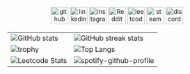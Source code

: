<div align="center">

[<img src='https://cdn.simpleicons.org/github/black/white' alt='github' height='40'>](https://github.com/ChuufMaster)  [<img src='https://cdn.simpleicons.org/linkedin/black/white' alt='linkedin' height='40'>](https://www.linkedin.com/in/ivan-horak-computer-science/)  [<img src='https://cdn.simpleicons.org/instagram/black/white' alt='instagram' height='40'>](https://www.instagram.com/ivan_horak/)  [<img src='https://cdn.simpleicons.org/reddit/black/white' alt='Reddit' height='40'>](https://www.reddit.com/user/ivan_horak)  [<img src='https://cdn.simpleicons.org/leetcode/black/white' alt='leetcode' height='40'>](Chuuf_Master)  [<img src='https://cdn.simpleicons.org/steam/black/white' alt='steam' height='40'>](https://steamcommunity.com/id/chuuf_master/)  [<img src='https://cdn.simpleicons.org/discord/black/white' alt='discord' height='40'>](discordapp.com/users/611781627248508931)  

<table style="border: 0;">
  <tr>
    <td style="vertical-align: middle;"><img src="https://github-readme-stats.vercel.app/api?username=ChuufMaster&tshow_icons=true&hide_border=true" alt="GitHub stats"></td>
    <td style="vertical-align: middle;"><img src="https://streak-stats.demolab.com/?user=ChuufMaster" alt="GitHub streak stats"></td>
  </tr>
  <tr>
    <td style="vertical-align: middle;"><img src="https://github-profile-trophy.vercel.app/?username=ChuufMaster&row=2&column=4" alt="trophy"></td>
    <td style="vertical-align: middle;"><img src="https://github-readme-stats.vercel.app/api/top-langs/?username=ChuufMaster&theme=default&show_icons=true&hide_border=true&layout=compact" alt="Top Langs"></td>
  </tr>
  <tr>
    <td style="vertical-align: middle;"><img src="https://leetcard.jacoblin.cool/Chuuf_Master?ext=heatmap&theme=light" alt="Leetcode Stats"></td>
    <td style="vertical-align: middle;"><img src="https://github-readme-stats.vercel.app/api/wakatime?username=ChuufMaster&exclude_repo=github-readme-stats&show_icons=true" alt="spotify-github-profile"></td>
  </tr>
</table>

</div>
